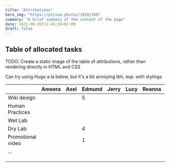 ```yaml
---
title: "Attributions"
hero_img: "https://picsum.photos/1920/360"
summary: "A brief summary of the content of the page"
date: 2021-08-26T11:45:24+01:00
draft: false
---
```


## Table of allocated tasks



TODO: Create a static image of the table of attributions, rather than
rendering directly in HTML and CSS




Can try using Hugo a la below, but it's a bit annoying tbh, esp. with stylings

|                   | Ameera | Axel | Edmund | Jerry | Lucy | Reanna | Roman | Tudor |
| ----------------- | ------ | ---- | ------ | ----- | ---- | ------ | ----- | ----- |
| Wiki design       |        |      | 5      |       |      |        |       |       |
| Human Practices   |        |      |        |       |      |        |       |       |
| Wet Lab           |        |      |        |       |      |        |       |       |
| Dry Lab           |        |      | 4      |       |      |        |       |       |
| Promotional video |        |      | 1      |       |      |        |       |       |
| ...               |        |      |        |       |      |        |       |       |
|                   |        |      |        |       |      |        |       |       |
|                   |        |      |        |       |      |        |       |       |
|                   |        |      |        |       |      |        |       |       |
